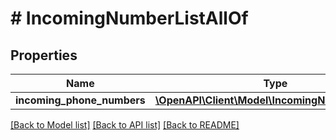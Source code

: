# # IncomingNumberListAllOf

## Properties

Name | Type | Description | Notes
------------ | ------------- | ------------- | -------------
**incoming_phone_numbers** | [**\OpenAPI\Client\Model\IncomingNumberResult[]**](IncomingNumberResult.md) |  | [optional] 

[[Back to Model list]](../../README.md#documentation-for-models) [[Back to API list]](../../README.md#documentation-for-api-endpoints) [[Back to README]](../../README.md)


